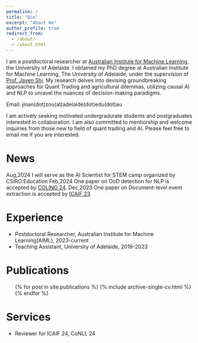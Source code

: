 ```yaml
---
permalink: /
title: "Bio"
excerpt: "About me"
author_profile: true
redirect_from: 
  - /about/
  - /about.html
---
```

I am a postdoctoral researcher at [Australian Institute for Machine Learning](https://www.adelaide.edu.au/aiml/), the University of Adelaide. I obtained my PhD degree at Australian Institute for Machine Learning, The University of Adelaide, under the supervision of [Prof. Javen Shi](https://cs.adelaide.edu.au/~javen/). My research delves into devising groundbreaking approaches for Quant Trading and agricultural dilemmas, utilizing causal AI and NLP to unravel the nuances of decision-making paradigms.

Email: jinan(dot)zou(at)adelaide(dot)edu(dot)au


I am actively seeking motivated undergradurate students and postgraduates interested in collaboration. I am also committed to mentiorship and welcome inquiries from those new to field of quant trading and AI. Please feel free to email me if you are interested. 

News
======
Aug,2024 I will serve as the AI Scientist for STEM camp organized by CSIRO Education
Feb,2024 One paper on OoD detection for NLP is accepted by [COLING 24](https://lrec-coling-2024.org/).
Dec,2023 One paper on Document-level event extraction is accepted by [ICAIF 23](https://ai-finance.org/icaif-23/).

Experience
======
* Postdoctoral Researcher, Australian Institute for Machine Learning(AIML), 2023-current
* Teaching Assistant, University of Adelaide, 2019-2023



Publications
======
  <ul>{% for post in site.publications %}
    {% include archive-single-cv.html %}
  {% endfor %}</ul>
  
  
Services
======
* Reviewer for ICAIF 24, CoNLL 24
